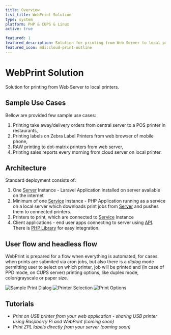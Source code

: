 ```yaml
---
title: Overview
list_title: WebPrint Solution
type: system
platform: PHP & CUPS & Linux
active: true

featured: 1
featured_description: Solution for printing from Web Server to local printers
featured_icon: mdi:cloud-print-outline
---
```


# WebPrint Solution

Solution for printing from Web Server to local printers.

## Sample Use Cases

Bellow are provided few sample use cases:

1. Printing take away/delivery orders from central server to a POS printer in restaurants,
2. Printing labels on Zebra Label Printers from web browser of mobile phone,
3. RAW printing to dot-matrix printers from web server,
4. Printing sales reports every morning from cloud server on local printer.

## Architecture

Standard deployment consists of:

1. One [Server](/systems/webprint/server) Instance - Laravel Application installed on server available on the internet
2. Minimum of one [Service](/systems/webprint/service) Instance - PHP Application running as a service on a local server which downloads print jobs from [Server](/systems/webprint/server) and pushes them to connected printers.
3. Printers to print, which are connected to [Service](/systems/webprint/service) Instance
4. Client applications - end user apps connecting to server using [API](/systems/webprint/api). There is [PHP Library](/libraries/webprint-client) for easy integration.

## User flow and headless flow

WebPrint is prepared for a flow when everything is automated, 
for cases when prints are submited via cron jobs,
but also there is a _dialog_ mode permitting user to select on which printer, 
job will be printed and (in case of PPD mode, on CUPS server) printing options,
like duplex mode, color/grayscale or paper size.

![Sample Print Dialog](/systems/webprint/dialog.png)
![Printer Selection](/systems/webprint/dialog-printer-selection.png)
![Print Options](/systems/webprint/dialog-printer-options.png)

## Tutorials

- _Print on USB printer from your web application - sharing USB printer using Raspberry Pi and WebPrint (coming soon)_
- _Print ZPL labels directly from your server (coming soon)_ 
